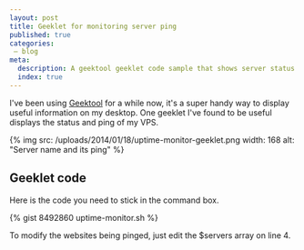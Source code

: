 ```yaml
---
layout: post
title: Geeklet for monitoring server ping
published: true
categories:
 – blog
meta:
  description: A geektool geeklet code sample that shows server status and ping.
  index: true
---
```


I've been using [Geektool](http://projects.tynsoe.org/en/geektool/) for a while now, it's a super handy way to display useful information on my desktop. One geeklet I've found to be useful displays the status and ping of my VPS.

{% img src: /uploads/2014/01/18/uptime-monitor-geeklet.png width: 168 alt: "Server name and its ping" %}

## Geeklet code
Here is the code you need to stick in the command box.

{% gist 8492860 uptime-monitor.sh %}

To modify the websites being pinged, just edit the $servers array on line 4.
